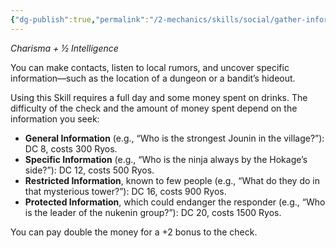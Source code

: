 ```yaml
---
{"dg-publish":true,"permalink":"/2-mechanics/skills/social/gather-information/","noteIcon":""}
---
```


*Charisma + ½ Intelligence*

You can make contacts, listen to local rumors, and uncover specific information—such as the location of a dungeon or a bandit’s hideout.

Using this Skill requires a full day and some money spent on drinks. The difficulty of the check and the amount of money spent depend on the information you seek:

- **General Information** (e.g., “Who is the strongest Jounin in the village?”): DC 8, costs 300 Ryos.
- **Specific Information** (e.g., “Who is the ninja always by the Hokage’s side?”): DC 12, costs 500 Ryos.
- **Restricted Information**, known to few people (e.g., “What do they do in that mysterious tower?”): DC 16, costs 900 Ryos.
- **Protected Information**, which could endanger the responder (e.g., “Who is the leader of the nukenin group?”): DC 20, costs 1500 Ryos.

You can pay double the money for a +2 bonus to the check.